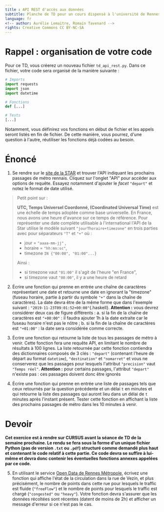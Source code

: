 ```yaml
---
title : API REST d'accès aux données
subtitle: Planche de TD pour un cours dispensé à l'université de Rennes 2
language: fr
<!-- author: Aurélie Lemaitre, Romain Tavenard -->
rights: Creative Commons CC BY-NC-SA
---
```


# Rappel : organisation de votre code

Pour ce TD, vous créerez un nouveau fichier `td_api_rest.py`.
Dans ce fichier, votre code sera organisé de la manière suivante :

```python
# Imports
import requests
import json
import datetime

# Fonctions
def [...]

# Tests
[...]
```

Notamment, vous définirez vos fonctions en début de fichier et les appels
seront listés en fin de fichier. De cette manière, vous pourrez, d'une question
à l'autre, réutiliser les fonctions déjà codées au besoin.


# Énoncé

1. Se rendre sur le [site de la STAR](https://data.explore.star.fr/explore/)
et trouver l'API indiquant les prochains passages de métro rennais.
Cliquez sur l'onglet "API" pour accéder aux options de requête.
Essayez notamment d'ajouter le _facet_ `"depart"` et notez le format de date
utilisé.

> Petit point sur :
>
> **UTC, Temps Universel Coordonné, (Coordinated Universal Time)**
> est une échelle de temps adoptée comme base universelle.
> En France, nous avons une heure d'avance sur ce temps de référence.
> Pour représenter une date complète utilisable à l'international
> l'API de la Star utilise le modèle suivant
> `"jourThoraire+timezone"` en trois parties avec pour séparateurs `"T"` et `"+"`
> où :
>
> - jour = `"aaaa-mm-jj"` ,
> -  horaire = `"hh:mn:sc"`,
> -  timezone `IN {"00:00", "01:00"...}`
>
> Ainsi :
>
> - si timezone vaut `"01:00"` il s'agit de l'heure "en France",
> - si timezone vaut `"00:00"`, il y a une heure de retard

2. Écrire une fonction qui prenne en entrée une chaîne de caractères
représentant une date et retourne une date en ignorant la "timezone"
(fuseau horaire, partie à partir du symbole `"+"` dans la chaîne de caractères).
La date devra être de la même forme que dans l'exemple
suivant : `"2019-11-23T09:01:52+00:00"`{.haskell}.
**Attention :** vous devrez considérer deux cas de figure différents :
    a. si la fin de la chaîne de caractères est `"+00:00"` : il faudra ajouter 1h à
    la date extraite car le fuseau horaire n'est pas le nôtre ;
    b. si la fin de la chaîne de caractères est `"+01:00"` : la date sera
    considérée comme correcte.


3. Écrire une fonction qui retourne la liste de tous les passages de métro à
venir. Cette fonction fera une requête API, en limitant le nombre de résultats
 à 100 lignes.
La liste retournée par cette fonction contiendra des dictionnaires composés de
3 clés : `"depart"` (contenant l'heure de départ au format `datetime`),
`"destination"` et `"nomarret"` et vous ne conserverez que les passages pour
lesquels l'attribut `"precision"` vaut `"Temps réel"`.
**Attention :** pour certains passages, l'attribut `"depart"` n'existe pas :
ces passages doivent donc être ignorés


4. Écrire une fonction qui prenne en entrée une liste de passages
tels que ceux retournés par la question précédente et un délai `t` en minutes et
qui retourne la liste des passages qui auront lieu dans un délai de `t` minutes
après l’instant présent. Tester cette fonction en affichant la liste des
prochains passages de métro dans les 10 minutes à venir.

# Devoir

**Cet exercice est à rendre sur CURSUS avant la séance de TD de la semaine
prochaine. Le rendu se fera sous la forme d'un unique fichier Python
(pas de version `.txt` ou `.pdf`) structuré
comme demandé plus haut et contenant le code relatif à cette partie. Ce code
devra se suffire à lui-même et devra donc contenir les éventuelles fonctions
annexes appelées par ce code.**

5. En utilisant le service
[Open Data de Rennes Métropole](https://data.rennesmetropole.fr/), écrivez une
fonction qui affiche l'état de la circulation dans la rue de Vezin, et plus
précisément, le nombre de points dans cette rue pour lesquels le traffic est
fluide (`"freeFlow"`) et le nombre de points pour lesquels le traffic est
chargé (`"congested"` ou `"heavy"`).
Votre fonction devra s'assurer que les données récoltées sont récentes
(datent de moins de 2h) et afficher un message d'erreur si ce n'est pas le cas.
